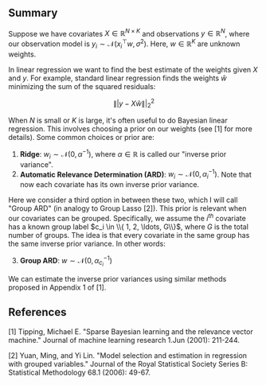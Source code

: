 ## Summary

Suppose we have covariates $X \in \mathbb{R}^{N \times K}$ and observations $y \in \mathbb{R}^N$, where our observation model is $y_i \sim \mathcal{N}(x_i^\top w, \sigma^2)$. Here, $w \in \mathbb{R}^K$ are unknown weights.

In linear regression we want to find the best estimate of the weights given $X$ and $y$. For example, standard linear regression finds the weights $\widehat{w}$ minimizing the sum of the squared residuals:

$$ \|| y - X \widehat{w} \||_2^2 $$

When $N$ is small or $K$ is large, it's often useful to do Bayesian linear regression. This involves choosing a prior on our weights (see [1] for more details). Some common choices or prior are:

1. __Ridge__: $w_i \sim \mathcal{N}(0, \alpha^{-1})$, where $\alpha \in \mathbb{R}$ is called our "inverse prior variance".
2. __Automatic Relevance Determination (ARD)__: $w_i \sim \mathcal{N}(0, \alpha_i^{-1})$. Note that now each covariate has its own inverse prior variance.

Here we consider a third option in between these two, which I will call "Group ARD" (in analogy to Group Lasso [2]). This prior is relevant when our covariates can be grouped. Specifically, we assume the $i^{th}$ covariate has a known group label $c_i \in \\{ 1, 2, \ldots, G\\}$, where $G$ is the total number of groups. The idea is that every covariate in the same group has the same inverse prior variance. In other words:

3. __Group ARD__: $w \sim \mathcal{N}(0, \alpha_{c_i}^{-1})$

We can estimate the inverse prior variances using similar methods proposed in Appendix 1 of [1].

## References

[1] Tipping, Michael E. "Sparse Bayesian learning and the relevance vector machine." Journal of machine learning research 1.Jun (2001): 211-244.

[2] Yuan, Ming, and Yi Lin. "Model selection and estimation in regression with grouped variables." Journal of the Royal Statistical Society Series B: Statistical Methodology 68.1 (2006): 49-67.
